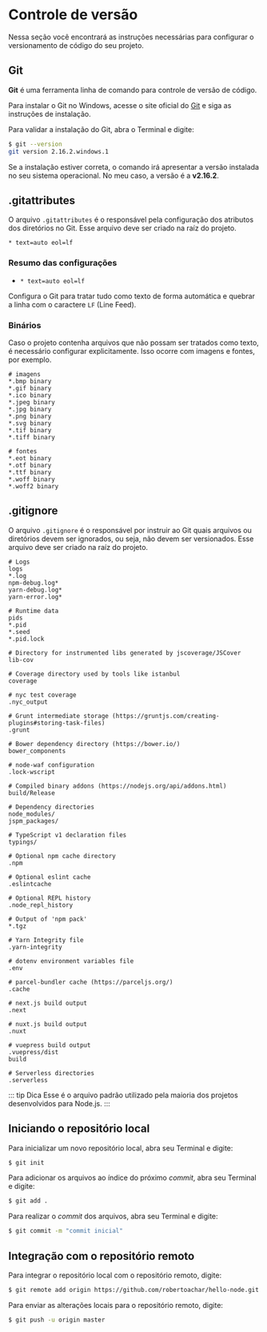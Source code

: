 # Controle de versão

Nessa seção você encontrará as instruções necessárias para configurar o versionamento de código do seu projeto.

## Git

**Git** é uma ferramenta linha de comando para controle de versão de código.

Para instalar o Git no Windows, acesse o site oficial do [Git](https://git-scm.com/) e siga as instruções de instalação.

Para validar a instalação do Git, abra o Terminal e digite:

```bash
$ git --version
git version 2.16.2.windows.1
```

Se a instalação estiver correta, o comando irá apresentar a versão instalada no seu sistema operacional. No meu caso, a versão é a **v2.16.2**.

## .gitattributes

O arquivo `.gitattributes` é o responsável pela configuração dos atributos dos diretórios no Git. Esse arquivo deve ser criado na raíz do projeto.

```properties
* text=auto eol=lf
```

### Resumo das configurações

- `* text=auto eol=lf`

Configura o Git para tratar tudo como texto de forma automática e quebrar a linha com o caractere `LF` (Line Feed).

### Binários

Caso o projeto contenha arquivos que não possam ser tratados como texto, é necessário configurar explicitamente. Isso ocorre com imagens e fontes, por exemplo.

```properties
# imagens
*.bmp binary
*.gif binary
*.ico binary
*.jpeg binary
*.jpg binary
*.png binary
*.svg binary
*.tif binary
*.tiff binary

# fontes
*.eot binary
*.otf binary
*.ttf binary
*.woff binary
*.woff2 binary
```

## .gitignore

O arquivo `.gitignore` é o responsável por instruir ao Git quais arquivos ou diretórios devem ser ignorados, ou seja, não devem ser versionados. Esse arquivo deve ser criado na raíz do projeto.

```properties
# Logs
logs
*.log
npm-debug.log*
yarn-debug.log*
yarn-error.log*

# Runtime data
pids
*.pid
*.seed
*.pid.lock

# Directory for instrumented libs generated by jscoverage/JSCover
lib-cov

# Coverage directory used by tools like istanbul
coverage

# nyc test coverage
.nyc_output

# Grunt intermediate storage (https://gruntjs.com/creating-plugins#storing-task-files)
.grunt

# Bower dependency directory (https://bower.io/)
bower_components

# node-waf configuration
.lock-wscript

# Compiled binary addons (https://nodejs.org/api/addons.html)
build/Release

# Dependency directories
node_modules/
jspm_packages/

# TypeScript v1 declaration files
typings/

# Optional npm cache directory
.npm

# Optional eslint cache
.eslintcache

# Optional REPL history
.node_repl_history

# Output of 'npm pack'
*.tgz

# Yarn Integrity file
.yarn-integrity

# dotenv environment variables file
.env

# parcel-bundler cache (https://parceljs.org/)
.cache

# next.js build output
.next

# nuxt.js build output
.nuxt

# vuepress build output
.vuepress/dist
build

# Serverless directories
.serverless
```

::: tip Dica
Esse é o arquivo padrão utilizado pela maioria dos projetos desenvolvidos para Node.js.
:::

## Iniciando o repositório local

Para inicializar um novo repositório local, abra seu Terminal e digite:

```bash
$ git init
```

Para adicionar os arquivos ao índice do próximo _commit_, abra seu Terminal e digite:

```bash
$ git add .
```

Para realizar o _commit_ dos arquivos, abra seu Terminal e digite:

```bash
$ git commit -m "commit inicial"
```

## Integração com o repositório remoto

Para integrar o repositório local com o repositório remoto, digite:

```bash
$ git remote add origin https://github.com/robertoachar/hello-node.git
```

Para enviar as alterações locais para o repositório remoto, digite:

```bash
$ git push -u origin master
```
